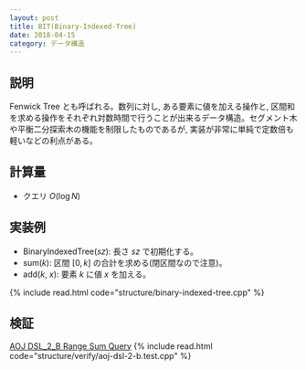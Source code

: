 ```yaml
---
layout: post
title: BIT(Binary-Indexed-Tree)
date: 2018-04-15
category: データ構造
---
```


## 説明
Fenwick Tree とも呼ばれる。数列に対し, ある要素に値を加える操作と, 区間和を求める操作をそれぞれ対数時間で行うことが出来るデータ構造。セグメント木や平衡二分探索木の機能を制限したものであるが, 実装が非常に単純で定数倍も軽いなどの利点がある。

## 計算量
* クエリ $O(\log N)$

## 実装例

* BinaryIndexedTree($sz$): 長さ $sz$ で初期化する。
* sum($k$): 区間 $[0,k]$ の合計を求める(閉区間なので注意)。
* add($k$, $x$): 要素 $k$ に値 $x$ を加える。

{% include read.html  code="structure/binary-indexed-tree.cpp" %}

## 検証

[AOJ DSL_2_B Range Sum Query](http://judge.u-aizu.ac.jp/onlinejudge/description.jsp?id=DSL_2_B&lang=jp)
{% include read.html code="structure/verify/aoj-dsl-2-b.test.cpp" %}
